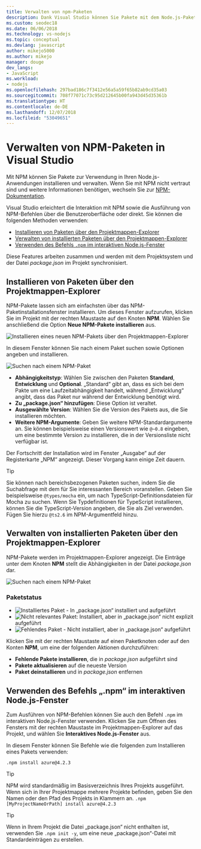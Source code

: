 ```yaml
---
title: Verwalten von npm-Paketen
description: Dank Visual Studio können Sie Pakete mit dem Node.js-Paket-Manager (NPM) verwalten.
ms.custom: seodec18
ms.date: 06/06/2018
ms.technology: vs-nodejs
ms.topic: conceptual
ms.devlang: javascript
author: mikejo5000
ms.author: mikejo
manager: douge
dev_langs:
- JavaScript
ms.workload:
- nodejs
ms.openlocfilehash: 297bad186c7f3412e56a5a59f65b82ab9cd35a03
ms.sourcegitcommit: 708f77071c73c95d212645b00fa943d45d35361b
ms.translationtype: HT
ms.contentlocale: de-DE
ms.lasthandoff: 12/07/2018
ms.locfileid: "53049651"
---
```

# <a name="manage-npm-packages-in-visual-studio"></a>Verwalten von NPM-Paketen in Visual Studio

Mit NPM können Sie Pakete zur Verwendung in Ihren Node.js-Anwendungen installieren und verwalten. Wenn Sie mit NPM nicht vertraut sind und weitere Informationen benötigen, wechseln Sie zur [NPM-Dokumentation](https://docs.npmjs.com/).

Visual Studio erleichtert die Interaktion mit NPM sowie die Ausführung von NPM-Befehlen über die Benutzeroberfläche oder direkt. Sie können die folgenden Methoden verwenden:
* [Installieren von Paketen über den Projektmappen-Explorer](#npmInstallWindow)
* [Verwalten von installierten Paketen über den Projektmappen-Explorer](#solutionExplorer)
* [Verwenden des Befehls `.npm` im interaktiven Node.js-Fenster](#interactive)

Diese Features arbeiten zusammen und werden mit dem Projektsystem und der Datei *package.json* im Projekt synchronisiert.

## <a name="npmInstallWindow"></a>Installieren von Paketen über den Projektmappen-Explorer

NPM-Pakete lassen sich am einfachsten über das NPM-Paketinstallationsfenster installieren. Um dieses Fenster aufzurufen, klicken Sie im Projekt mit der rechten Maustaste auf den Knoten **NPM**. Wählen Sie anschließend die Option **Neue NPM-Pakete installieren** aus.

![Installieren eines neuen NPM-Pakets über den Projektmappen-Explorer](../javascript/media/solution-explorer-install-package.png)

In diesem Fenster können Sie nach einem Paket suchen sowie Optionen angeben und installieren. 

![Suchen nach einem NPM-Paket](../javascript/media/search-package.png)

* **Abhängigkeitstyp**: Wählen Sie zwischen den Paketen **Standard**, **Entwicklung** und **Optional**. „Standard“ gibt an, dass es sich bei dem Pakte um eine Laufzeitabhängigkeit handelt, während „Entwicklung“ angibt, dass das Paket nur während der Entwicklung benötigt wird.
* **Zu „package.json“ hinzufügen**: Diese Option ist veraltet.
* **Ausgewählte Version**: Wählen Sie die Version des Pakets aus, die Sie installieren möchten.
* **Weitere NPM-Argumente**: Geben Sie weitere NPM-Standardargumente an. Sie können beispielsweise einen Versionswert wie `@~0.8` eingeben, um eine bestimmte Version zu installieren, die in der Versionsliste nicht verfügbar ist.

Der Fortschritt der Installation wird im Fenster „Ausgabe“ auf der Registerkarte „NPM“ angezeigt. Dieser Vorgang kann einige Zeit dauern.

> [!TIP]
> Sie können nach bereichsbezogenen Paketen suchen, indem Sie die Suchabfrage mit dem für Sie interessanten Bereich voranstellen. Geben Sie beispielsweise `@types/mocha` ein, um nach TypeScript-Definitionsdateien für Mocha zu suchen. Wenn Sie Typdefinitionen für TypeScript installieren, können Sie die TypeScript-Version angeben, die Sie als Ziel verwenden. Fügen Sie hierzu `@ts2.6` im NPM-Argumentfeld hinzu.

## <a name="solutionExplorer"></a>Verwalten von installierten Paketen über den Projektmappen-Explorer

NPM-Pakete werden im Projektmappen-Explorer angezeigt. Die Einträge unter dem Knoten **NPM** stellt die Abhängigkeiten in der Datei *package.json* dar.

![Suchen nach einem NPM-Paket](../javascript/media/solution-explorer-status.png)

### <a name="package-status"></a>Paketstatus
* ![Installiertes Paket](../javascript/media/installed-npm.png) - In „package.json“ installiert und aufgeführt
* ![Nicht relevantes Paket](../javascript/media/extraneous-npm.png): Installiert, aber in „package.json“ nicht explizit aufgeführt
* ![Fehlendes Paket](../javascript/media/missing-npm.png) - Nicht installiert, aber in „package.json“ aufgeführt

Klicken Sie mit der rechten Maustaste auf einen Paketknoten oder auf den Konten **NPM**, um eine der folgenden Aktionen durchzuführen:
* **Fehlende Pakete installieren**, die in *package.json* aufgeführt sind
* **Pakete aktualisieren** auf die neueste Version
* **Paket deinstallieren** und in *package.json* entfernen

## <a name="interactive"></a>Verwenden des Befehls „.npm“ im interaktiven Node.js-Fenster

Zum Ausführen von NPM-Befehlen können Sie auch den Befehl `.npm` im interaktiven Node.js-Fenster verwenden. Klicken Sie zum Öffnen des Fensters mit der rechten Maustaste im Projektmappen-Explorer auf das Projekt, und wählen Sie **Interaktives Node.js-Fenster** aus.

In diesem Fenster können Sie Befehle wie die folgenden zum Installieren eines Pakets verwenden:

`.npm install azure@4.2.3`
 
 > [!Tip]
 > NPM wird standardmäßig im Basisverzeichnis Ihres Projekts ausgeführt. Wenn sich in Ihrer Projektmappe mehrere Projekte befinden, geben Sie den Namen oder den Pfad des Projekts in Klammern an. 
 > `.npm [MyProjectNameOrPath] install azure@4.2.3`

 > [!Tip]
 > Wenn in Ihrem Projekt die Datei „package.json“ nicht enthalten ist, verwenden Sie `.npm init -y`, um eine neue „package.json“-Datei mit Standardeinträgen zu erstellen. 